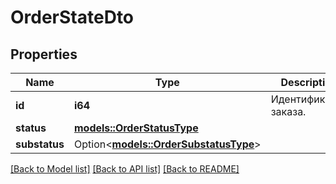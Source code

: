 # OrderStateDto

## Properties

Name | Type | Description | Notes
------------ | ------------- | ------------- | -------------
**id** | **i64** | Идентификатор заказа. | 
**status** | [**models::OrderStatusType**](OrderStatusType.md) |  | 
**substatus** | Option<[**models::OrderSubstatusType**](OrderSubstatusType.md)> |  | [optional]

[[Back to Model list]](../README.md#documentation-for-models) [[Back to API list]](../README.md#documentation-for-api-endpoints) [[Back to README]](../README.md)


